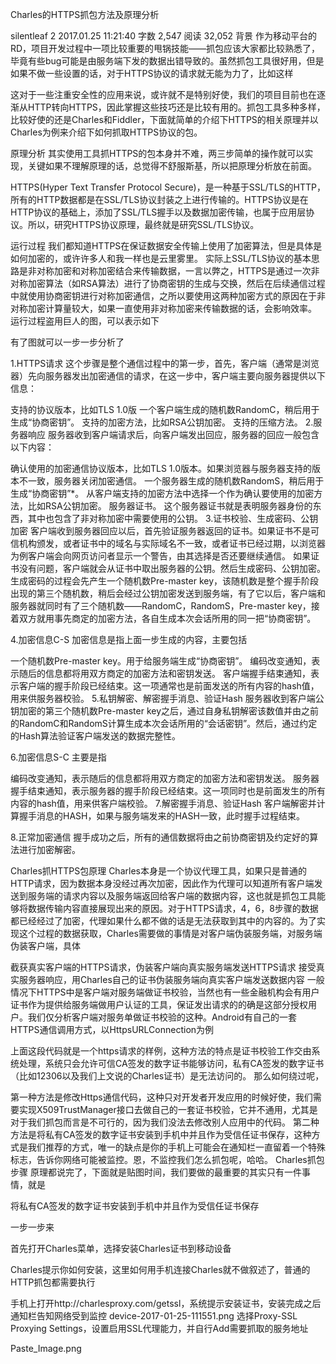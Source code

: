 Charles的HTTPS抓包方法及原理分析

silentleaf
2
2017.01.25 11:21:40
字数 2,547
阅读 32,052
背景
作为移动平台的RD，项目开发过程中一项比较重要的甩锅技能——抓包应该大家都比较熟悉了，毕竟有些bug可能是由服务端下发的数据出错导致的。虽然抓包工具很好用，但是如果不做一些设置的话，对于HTTPS协议的请求就无能为力了，比如这样


这对于一些注重安全性的应用来说，或许就不是特别好使，我们的项目目前也在逐渐从HTTP转向HTTPS，因此掌握这些技巧还是比较有用的。抓包工具多种多样，比较好使的还是Charles和Fiddler，下面就简单的介绍下HTTPS的相关原理并以Charles为例来介绍下如何抓取HTTPS协议的包。

原理分析
其实使用工具抓HTTPS的包本身并不难，两三步简单的操作就可以实现，关键如果不理解原理的话，总觉得不舒服斯基，所以把原理分析放在前面。

HTTPS(Hyper Text Transfer Protocol Secure)，是一种基于SSL/TLS的HTTP，所有的HTTP数据都是在SSL/TLS协议封装之上进行传输的。HTTPS协议是在HTTP协议的基础上，添加了SSL/TLS握手以及数据加密传输，也属于应用层协议。所以，研究HTTPS协议原理，最终就是研究SSL/TLS协议。

运行过程
我们都知道HTTPS在保证数据安全传输上使用了加密算法，但是具体是如何加密的，或许许多人和我一样也是云里雾里。
实际上SSL/TLS协议的基本思路是非对称加密和对称加密结合来传输数据，一言以弊之，HTTPS是通过一次非对称加密算法（如RSA算法）进行了协商密钥的生成与交换，然后在后续通信过程中就使用协商密钥进行对称加密通信，之所以要使用这两种加密方式的原因在于非对称加密计算量较大，如果一直使用非对称加密来传输数据的话，会影响效率。
运行过程盗用巨人的图，可以表示如下


有了图就可以一步一步分析了

1.HTTPS请求
这个步骤是整个通信过程中的第一步，首先，客户端（通常是浏览器）先向服务器发出加密通信的请求，在这一步中，客户端主要向服务器提供以下信息：

支持的协议版本，比如TLS 1.0版
一个客户端生成的随机数RandomC，稍后用于生成“协商密钥”。
支持的加密方法，比如RSA公钥加密。
支持的压缩方法。
2.服务器响应
服务器收到客户端请求后，向客户端发出回应，服务器的回应一般包含以下内容：

确认使用的加密通信协议版本，比如TLS 1.0版本。如果浏览器与服务器支持的版本不一致，服务器关闭加密通信。
一个服务器生成的随机数RandomS，稍后用于生成“协商密钥”*。
从客户端支持的加密方法中选择一个作为确认要使用的加密方法，比如RSA公钥加密。
服务器证书。
这个服务器证书就是表明服务器身份的东西，其中也包含了非对称加密中需要使用的公钥。
3.证书校验、生成密码、公钥加密
客户端收到服务器回应以后，首先验证服务器返回的证书。如果证书不是可信机构颁发，或者证书中的域名与实际域名不一致，或者证书已经过期，以浏览器为例客户端会向网页访问者显示一个警告，由其选择是否还要继续通信。 如果证书没有问题，客户端就会从证书中取出服务器的公钥。然后生成密码、公钥加密。
生成密码的过程会先产生一个随机数Pre-master key，该随机数是整个握手阶段出现的第三个随机数，稍后会经过公钥加密发送到服务端，有了它以后，客户端和服务器就同时有了三个随机数——RandomC，RandomS，Pre-master key，接着双方就用事先商定的加密方法，各自生成本次会话所用的同一把“协商密钥”。

4.加密信息C-S
加密信息是指上面一步生成的内容，主要包括

一个随机数Pre-master key。用于给服务端生成“协商密钥”。
编码改变通知，表示随后的信息都将用双方商定的加密方法和密钥发送。
客户端握手结束通知，表示客户端的握手阶段已经结束。这一项通常也是前面发送的所有内容的hash值，用来供服务器校验。
5.私钥解密、解密握手消息、验证Hash
服务器收到客户端公钥加密的第三个随机数Pre-master key之后，通过自身私钥解密该数值并由之前的RandomC和RandomS计算生成本次会话所用的“会话密钥”。然后，通过约定的Hash算法验证客户端发送的数据完整性。

6.加密信息S-C
主要是指

编码改变通知，表示随后的信息都将用双方商定的加密方法和密钥发送。
服务器握手结束通知，表示服务器的握手阶段已经结束。这一项同时也是前面发生的所有内容的hash值，用来供客户端校验。
7.解密握手消息、验证Hash
客户端解密并计算握手消息的HASH，如果与服务端发来的HASH一致，此时握手过程结束。

8.正常加密通信
握手成功之后，所有的通信数据将由之前协商密钥及约定好的算法进行加密解密。

Charles抓HTTPS包原理
Charles本身是一个协议代理工具，如果只是普通的HTTP请求，因为数据本身没经过再次加密，因此作为代理可以知道所有客户端发送到服务端的请求内容以及服务端返回给客户端的数据内容，这也就是抓包工具能够将数据传输内容直接展现出来的原因。对于HTTPS请求，4，6，8步骤的数据都已经经过了加密，代理如果什么都不做的话是无法获取到其中的内容的。为了实现这个过程的数据获取，Charles需要做的事情是对客户端伪装服务端，对服务端伪装客户端，具体

截获真实客户端的HTTPS请求，伪装客户端向真实服务端发送HTTPS请求
接受真实服务器响应，用Charles自己的证书伪装服务端向真实客户端发送数据内容
一般情况下HTTPS中是客户端对服务端做证书校验，当然也有一些金融机构会有用户证书作为提供给服务端做用户认证的工具，保证发出请求的的确是这部分授权用户。我们仅分析客户端对服务单做证书校验的这种。Android有自己的一套HTTPS通信调用方式，以HttpsURLConnection为例


上面这段代码就是一个https请求的样例，这种方法的特点是证书校验工作交由系统处理，系统只会允许可信CA签发的数字证书能够访问，私有CA签发的数字证书（比如12306以及我们上文说的Charles证书）是无法访问的。
那么如何绕过呢，

第一种方法是修改Https通信代码，这种只对开发者开发应用的时候好使，我们需要实现X509TrustManager接口去做自己的一套证书校验，它并不通用，尤其是对于我们抓包而言是不可行的，因为我们没法去修改别人应用中的代码。
第二种方法是将私有CA签发的数字证书安装到手机中并且作为受信任证书保存，这种方式是我们推荐的方式，唯一的缺点是你的手机上可能会在通知栏一直留着一个特殊标志，告诉你网络可能被监控。恩，不监控我们怎么抓包呢，哈哈。
Charles抓包步骤
原理都说完了，下面就是贴图时间，我们要做的最重要的其实只有一件事情，就是

将私有CA签发的数字证书安装到手机中并且作为受信任证书保存

一步一步来

首先打开Charles菜单，选择安装Charles证书到移动设备

Charles提示你如何安装，这里如何用手机连接Charles就不做叙述了，普通的HTTP抓包都需要执行

手机上打开http://charlesproxy.com/getssl，系统提示安装证书，安装完成之后通知栏告知网络受到监控
device-2017-01-25-111551.png
选择Proxy-SSL Proxying Settings，设置启用SSL代理能力，并自行Add需要抓取的服务地址

Paste_Image.png
